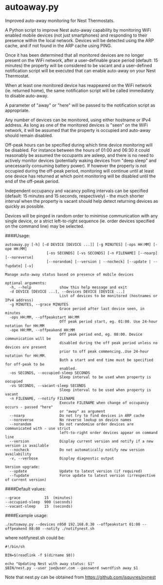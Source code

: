 autoaway.py
===========

Improved auto-away monitoring for Nest Thermostats.

A Python script to improve Nest auto-away capability by monitoring WiFi enabled mobile devices (not just smartphones) and responding to their presence within the local network. Devices will be detected using the ARP cache, and if not found in the ARP cache using PING.

Once it has been determined that all monitored devices are no longer present on the WiFi network, after a user-definable grace period (default: 15 minutes) the property will be considered to be vacant and a user-defined notification script will be executed that can enable auto-away on your Nest Thermostat.

When at least one monitored device has reappeared on the WiFi network (ie. returned home), the same notification script will be called immediately to disable auto-away. 

A parameter of "away" or "here" will be passed to the notification script as appropriate.

Any number of devices can be monitored, using either hostname or IPv4 address. As long as one of the monitored devices is "seen" on the WiFi network, it will be assumed that the property is occupied and auto-away should remain disabled.

Off-peak hours can be specified during which time device monitoring will be disabled. For instance between the hours of 01:00 and 06:30 it could reasonably be assumed the occupants are asleep, and there is no need to actively monitor devices (potentially waking devices from "deep sleep" and unecessarily consuming battery power). If however the property is not occupied during the off-peak period, monitoring will continue until at least one device has returned at which point monitoring will be disabled until the end of the off-peak period.

Independent occupancy and vacancy polling intervals can be specified (default: 15 minutes and 15 seconds, respectively) - the much shorter interval when the property is vacant should help detect returning devices as quickly as possible.

Devices will be pinged in random order to minimise communication with any single device, or a strict left-to-right sequence (ie. order devices specified on the command line) may be selected.

####Usage:
```
autoaway.py [-h] [-d DEVICE [DEVICE ...]] [-g MINUTES] [-ops HH:MM] [-ope HH:MM]
                   [-os SECONDS] [-vs SECONDS] [-n FILENAME] [--noarp] [--noreverse]
                   [--norandom] [--version | --nocheck] [--update | --fupdate] [-v]

Manage auto-away status based on presence of mobile devices

optional arguments:
  -h, --help             show this help message and exit
  -d DEVICE [DEVICE ...], --devices DEVICE [DEVICE ...]
                         List of devices to be monitored (hostnames or IPv4 address)
  -g MINUTES, --grace MINUTES
                         Grace period after last device seen, in minutes
  -ops HH:MM, --offpeakstart HH:MM
                         Off peak period start, eg. 01:00. Use 24-hour notation for HH:MM
  -ope HH:MM, --offpeakend HH:MM
                         Off peak period end, eg. 08:00. Device communication will be
                         disabled during the off peak period unless no devices are present
                         prior to off peak commencing..Use 24-hour notation for HH:MM.
                         Both a start and end time must be specified for off-peak to be
                         enabled.
  -os SECONDS, --occupied-sleep SECONDS
                         Sleep interval to be used when property is oocupied
  -vs SECONDS, --vacant-sleep SECONDS
                         Sleep interval to be used when property is vacant
  -n FILENAME, --notify FILENAME
                         Execute FILENAME when change of occupancy occurs - passed "here"
                         or "away" as argument
  --noarp                Do not try to find devices in ARP cache
  --noreverse            No reverse lookup on device names
  --norandom             Do not randomise order devices are communicated with - use strict
                         left-to-right order devices appear on command line
  --version              Display current version and notify if a new version is available
  --nocheck              Do not automatically notify new version availability
  -v, --verbose          Display diagnostic output

Version upgrade:
  --update               Update to latest version (if required)
  --fupdate              Force update to latest version (irrespective of current version)
```

####Default values:
```
--grace           15  (minutes)
--occupied-sleep  900 (seconds)
--vacant-sleep    15  (seconds)
```

####Example usage:
```
./autoaway.py --devices n950 192.168.0.30 --offpeakstart 01:00 --offpeakend 08:00 --notify ./notifynest.sh
````
where notifynest.sh could be:
```
#!/bin/sh

BIN=$(readlink -f $(dirname $0))

echo "Updating Nest with away status: $1"
$BIN/nest.py --user joe@user.com --password swordfish away $1
```

Note that nest.py can be obtained from https://github.com/jsquyres/pynest
